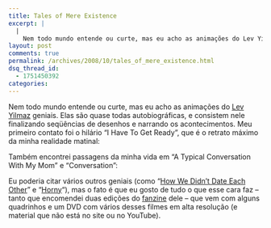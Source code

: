 ```yaml
---
title: Tales of Mere Existence
excerpt: |
  |
    Nem todo mundo entende ou curte, mas eu acho as animações do Lev Yilmaz geniais. Elas são quase todas autobiográficas, e consistem nele finalizando seqüências de desenhos e narrando os acontecimentos. Meu primeiro contato foi o hilário "I Have To...
layout: post
comments: true
permalink: /archives/2008/10/tales_of_mere_existence.html
dsq_thread_id:
  - 1751450392
categories:
---
```

Nem todo mundo entende ou curte, mas eu acho as animações do [Lev Yilmaz][1] geniais. Elas são quase todas autobiográficas, e consistem nele finalizando seqüências de desenhos e narrando os acontecimentos. Meu primeiro contato foi o hilário &#8220;I Have To Get Ready&#8221;, que é o retrato máximo da minha realidade matinal:

<div style="text-align: center;">
</div>

Também encontrei passagens da minha vida em &#8220;A Typical Conversation With My Mom&#8221; e &#8220;Conversation&#8221;:

<div style="text-align: center;">
</div>



<div style="text-align: center;">
</div></p>

Eu poderia citar vários outros geniais (como &#8220;[How We Didn&#8217;t Date Each Other][2]&#8221; e &#8220;[Horny][3]&#8220;), mas o fato é que eu gosto de tudo o que esse cara faz &#8211; tanto que encomendei duas edições do [fanzine][4] dele &#8211; que vem com alguns quadrinhos e um DVD com vários desses filmes em alta resolução (e material que não está no site ou no YouTube).

 [1]: http://www.ingredientx.com/
 [2]: http://www.youtube.com/watch?v=CXBZSV0FaVE&#038;feature=user
 [3]: http://www.youtube.com/watch?feature=user&#038;v=XcHyY9poq4w
 [4]: http://www.ingredientx.com/buy/international.htm